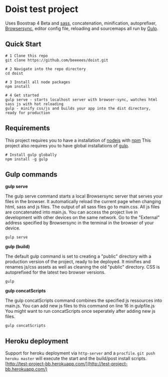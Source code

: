 # Doist test project
Uses Boostrap 4 Beta and [sass](http://sass-lang.com/), concatenation, minification, autoprefixer, [Browsersync](https://www.browsersync.io/), editor config file, reloading and sourcemaps all run by [Gulp](https://gulpjs.com/).

## Quick Start
```
# 1 Clone this repo
git clone https://github.com/beeeees/doist.git

# 2 Navigate into the repo directory
cd doist

# 3 Install all node packages
npm install

# 4 Get started
gulp serve - starts localhost server with browser-sync, watches html sass js with hot reloading
gulp - minify css/js and builds your app into the dist directory, ready for production
```

## Requirements
This project requires you to have a installation of [nodejs](https://nodejs.org/en/) with [npm](https://www.npmjs.com/get-npm)
This project also requires you to have global installations of [gulp](http://gulpjs.com/).
```
# Install gulp globally
npm install -g gulp
```

## Gulp commands
**gulp serve**

The gulp serve command starts a local Browsersync server that serves your files in the browser.
It automatically reload the current page when changing html, sass and js files.
The output of all sass files go to main.css.
All js files are concatenated into main.js.
You can access the project live in development with other devices on the same network. Go to the "External" address specified by Browsersync in the terminal in the browser of your device.
```
gulp serve
```

**gulp (build)**

The default gulp command is set to creating a "public" directory with a production version of the project, ready to be deployed.
It minifies and renames js/css assets as well as cleaning the old "public" directory. CSS is autoprefixed for the latest two browser versions.
```
gulp
```

**gulp concatScripts**

The gulp concatScripts command combines the specified js ressources into main.js.
You can add new js files to this command on line 16 in gulpfile.js
You might want to run concatScripts once seperately after adding new js files.
```
gulp concatScripts
```

## Heroku deployment
Support for heroku deployment via `http-server` and a `procfile`.
`git push heroku master` will execute the start and the build/post install scripts.
[http://test-project-bb.herokuapp.com/](http://test-project-bb.herokuapp.com/)
